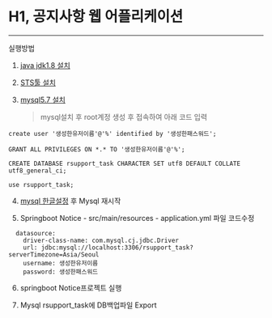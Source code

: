 # H1, 공지사항 웹 어플리케이션

----------------------------

실행방법

1. [java jdk1.8 설치](https://www.oracle.com/java/technologies/javase/javase-jdk8-downloads.html)

2. [STS툴 설치](https://spring.io/tools) 

3. [mysql5.7 설치](https://dev.mysql.com/downloads/windows/installer/5.7.html)
   > mysql설치 후 root계정 생성 후 접속하여 아래 코드 입력
```
create user '생성한유저이름'@'%' identified by '생성한패스워드';

GRANT ALL PRIVILEGES ON *.* TO '생성한유저이름'@'%';

CREATE DATABASE rsupport_task CHARACTER SET utf8 DEFAULT COLLATE utf8_general_ci;

use rsupport_task;
```
   
4. [mysql 한글설정](https://nesoy.github.io/articles/2017-05/mysql-UTF8) 후 Mysql 재시작

5. Springboot Notice - src/main/resources - application.yml 파일 코드수정
```
  datasource:
    driver-class-name: com.mysql.cj.jdbc.Driver
    url: jdbc:mysql://localhost:3306/rsupport_task?serverTimezone=Asia/Seoul
    username: 생성한유저이름
    password: 생성한패스워드
```

6. springboot Notice프로젝트 실행

7. Mysql rsupport_task에 DB백업파일 Export
   
